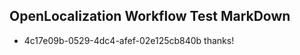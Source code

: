 ## OpenLocalization Workflow Test MarkDown
* 4c17e09b-0529-4dc4-afef-02e125cb840b thanks!

<!--HONumber=Jul16_HO3-->


